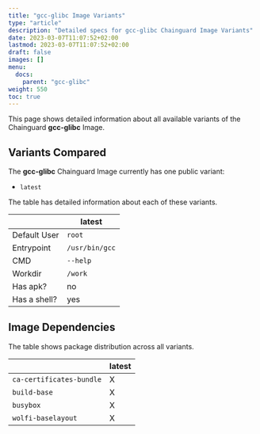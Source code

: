 ```yaml
---
title: "gcc-glibc Image Variants"
type: "article"
description: "Detailed specs for gcc-glibc Chainguard Image Variants"
date: 2023-03-07T11:07:52+02:00
lastmod: 2023-03-07T11:07:52+02:00
draft: false
images: []
menu:
  docs:
    parent: "gcc-glibc"
weight: 550
toc: true
---
```


This page shows detailed information about all available variants of the Chainguard **gcc-glibc** Image.

## Variants Compared
The **gcc-glibc** Chainguard Image currently has one public variant: 

- `latest`

The table has detailed information about each of these variants.

|              | latest         |
|--------------|----------------|
| Default User | `root`         |
| Entrypoint   | `/usr/bin/gcc` |
| CMD          | `--help`       |
| Workdir      | `/work`        |
| Has apk?     | no             |
| Has a shell? | yes            |

## Image Dependencies
The table shows package distribution across all variants.

|                          | latest |
|--------------------------|--------|
| `ca-certificates-bundle` | X      |
| `build-base`             | X      |
| `busybox`                | X      |
| `wolfi-baselayout`       | X      |
